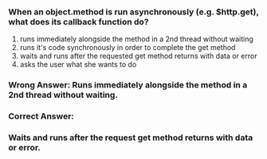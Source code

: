 ### When an object.method is run asynchronously (e.g. $http.get), what does its callback function do?

1. runs immediately alongside the method in a 2nd thread without waiting
1. runs it's code synchronously in order to complete the get method
1. waits and runs after the requested get method returns with data or error
1. asks the user what she wants to do

### Wrong Answer: Runs immediately alongside the method in a 2nd thread without waiting.

### Correct Answer:
### Waits and runs after the request get method returns with data or error.
